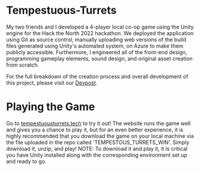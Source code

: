 # Tempestuous-Turrets
My two friends and I developed a 4-player local co-op game using the Unity engine for the Hack the North 2022 hackathon. We deployed the application using Git as source control, manually uploading web versions of the build files generated using Unity's automated system, on Azure to make them publicly accessible. Furthermore, I engineered all of the front-end design, programming gameplay elements, sound design, and original asset creation from scratch.

For the full breakdown of the creation process and overall development of this project, please visit our [Devpost](https://devpost.com/software/tempestuous-turrets).

# Playing the Game
Go to [tempestuousturrets.tech](http://tempestuousturrets.tech/) to try it out! The website runs the game well and gives you a chance to play it, but for an even better experience, it is highly recommended that you download the game on your local machine via the file uploaded in the repo called 'TEMPESTOUS_TURRETS_WIN'. Simply download it, unzip, and play! NOTE: To download it and play it, it is critical you have Unity installed along with the corresponding environment set up and ready to go.


